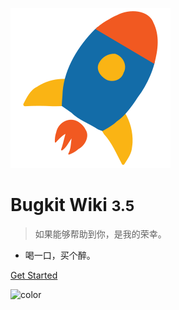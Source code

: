 ![logo](assets/logo.svg) 

# Bugkit Wiki <small>3.5</small>

> 如果能够帮助到你，是我的荣幸。 

- 喝一口，买个醉。

[Get Started](#bugkit)

![color](#303030)

